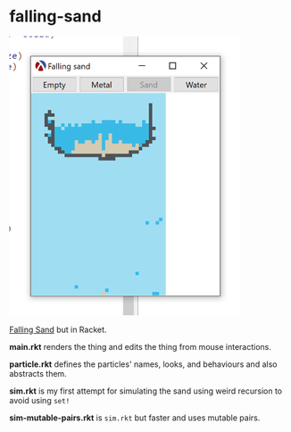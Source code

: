 # falling-sand

<img src="./screenshots/01.png" alt="A screenshot of sand under water in a metal bowl." height="500">

[Falling Sand](http://nifty.stanford.edu/2017/feinberg-falling-sand/) but in Racket.

**main.rkt** renders the thing and edits the thing from mouse interactions.

**particle.rkt** defines the particles' names, looks, and behaviours and also abstracts them.

**sim.rkt** is my first attempt for simulating the sand using weird recursion to avoid using `set!`

**sim-mutable-pairs.rkt** is `sim.rkt` but faster and uses mutable pairs.

